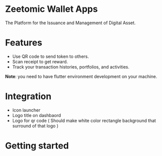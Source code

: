 # Zeetomic Wallet Apps

The Platform for the Issuance and Management of Digital Asset.

# Features
- Use QR code to send token to others.
- Scan receipt to get reward.
- Track your transaction histories, portfolios, and activities.

**Note**: you need to have flutter environment development on your machine.

# Integration

- Icon launcher
- Logo title on dashbaord
- Logo for qr code ( Should make white color rectangle background that surround of that logo )

# Getting started


